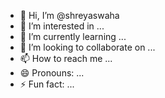 - 👋 Hi, I’m @shreyaswaha
- 👀 I’m interested in ...
- 🌱 I’m currently learning ...
- 💞️ I’m looking to collaborate on ...
- 📫 How to reach me ...
- 😄 Pronouns: ...
- ⚡ Fun fact: ...

<!---
shreyaswaha/shreyaswaha is a ✨ special ✨ repository because its `README.md` (this file) appears on your GitHub profile.
You can click the Preview link to take a look at your changes.
--->
